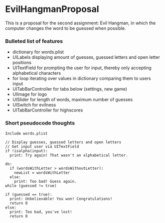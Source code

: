# EvilHangmanProposal
This is a proposal for the second assignment: Evil Hangman, in which the computer changes the word to be guessed when possible.

### Bulleted list of features
* dictionary for words.plist
* UILabels displaying amount of guesses, guessed letters and open letter positions
* UITextField for prompting the user for input, thereby only accepting alphabetical characters
* for loop iterating over values in dictionary comparing them to users input
* UITabBarController for tabs below (settings, new game)
* UIImage for logo
* UISlider for length of words, maximum number of guesses 
* UISwitch for evilness
* UITabBarController for highscores

### Short pseudocode thoughts
    Include words.plist

    // Display guesses, guessed letters and open letters
    // Get input user via UITextField
    if !isalpha(input):
      print: Try again! That wasn't an alphabetical letter.

    do: 
      if (wordsWithLetter > wordsWithoutLetter):
        newList = wordsWithLetter
      else:
        print: Too bad! Guess again.
    while (guessed != true)

    if (guessed == true):
      print: Unbelievable! You won! Congratulations!
      return 0
    else:
      print: Too bad, you've lost!
      return 0
